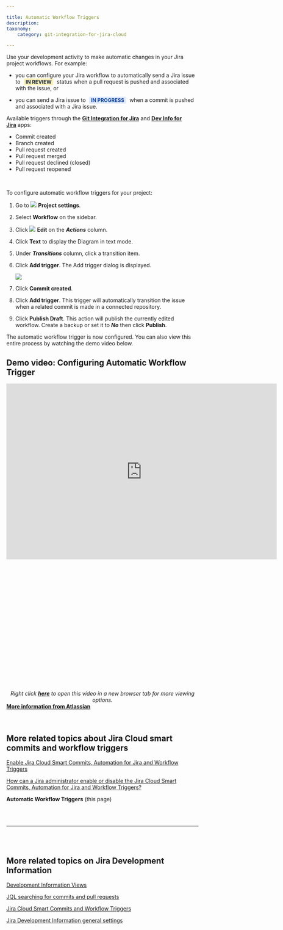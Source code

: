 ```yaml
---

title: Automatic Workflow Triggers
description:
taxonomy:
    category: git-integration-for-jira-cloud

---
```


<!-- FEATURES -->

Use your development activity to make automatic changes in your Jira project workflows. For example:

*   you can configure your Jira workflow to automatically send a Jira issue to <b style='background-color:#FFF1B6; padding:1px 5px; color:#172A4C; border-radius:3px; margin: 0 5px; font-size: small;'>IN REVIEW</b> status when a pull request is pushed and associated with the issue, or

*   you can send a Jira issue to <b style='background-color:#DEEAFE; padding:1px 5px; color:#0C42A3; border-radius:3px; margin: 0 5px; font-size: small;'>IN PROGRESS</b> when a commit is pushed and associated with a Jira issue.

<div class="bbb-callout bbb--info">
    <div class="irow">
    <div class="ilogobox">
        <span class="logoimg"></span>
    </div>
    <div class="imsgbox">
        Available triggers through the <a href='https://marketplace.atlassian.com/4984'  target='_blank'><b>Git Integration for Jira</b></a> and <a href='https://marketplace.atlassian.com/1219270' target='_blank'><b>Dev Info for Jira</b></a> apps:
        <ul>
            <li>Commit created</li>
            <li>Branch created</li>
            <li>Pull request created</li>
            <li>Pull request merged</li>
            <li>Pull request declined (closed)</li>
            <li>Pull request reopened</li>
        </ul>
    </div>
    </div>
</div>
<br>

To configure automatic workflow triggers for your project:

1.  Go to <img src='/wp-content/uploads/actions-icon.png' /> **Project settings**.

2.  Select **Workflow** on the sidebar.

3.  Click <img src='/wp-content/uploads/gij-edit-icon-dark.png' /> **Edit** on the _**Actions**_ column.

4.  Click **Text** to display the Diagram in text mode.

5.  Under _**Transitions**_ column, click a transition item.

6.  Click **Add trigger**. The Add trigger dialog is displayed.

    ![](/wp-content/uploads/gij-gitcloud-automatic-workflow-trigger-add-trigger-c.png)

7.  Click **Commit created**.

8.  Click **Add trigger**. This trigger will automatically transition the issue when a related commit is made in a connected repository.

9.  Click **Publish Draft**. This action will publish the currently edited workflow. Create a backup or set it to _**No**_ then click **Publish**.


The automatic workflow trigger is now configured. You can also view this entire process by watching the demo video below.

## Demo video: Configuring Automatic Workflow Trigger

<div class='embed-container' style='padding-bottom:65%'>
    <iframe width='709' height='461' src='https://fast.wistia.com/embed/iframe/r8fm0tbrcs?videoFoam=true' frameborder='0' allowfullscreen ></iframe>
</div>

<div align='center' style='margin-top:15px'>
    <i>Right click <a href='https://bigbrassband.wistia.com/medias/r8fm0tbrcs'><b>here</b></a> to open this video in a new browser tab for more viewing options.</i>
</div>

<div class="bbb-callout bbb--tip">
    <div class="irow">
    <div class="ilogobox">
        <span class="logoimg"></span>
    </div>
    <div class="imsgbox">
        <a href='https://confluence.atlassian.com/jirasoftwarecloud/configuring-development-tools-764478056.html#Configuringdevelopmenttools-Workflowtriggers'><b>More information from Atlassian</b></a>
    </div>
    </div>
</div>
<br>
<br>

## More related topics about Jira Cloud smart commits and workflow triggers

[Enable Jira Cloud Smart Commits, Automation for Jira and Workflow Triggers](/git-integration-for-jira-cloud/enable-jira-cloud-smart-commits-automation-for-jira-and-workflow-triggers-gij-cloud)

[How can a Jira administrator enable or disable the Jira Cloud Smart Commits, Automation for Jira and Workflow Triggers?](/git-integration-for-jira-cloud/jira-cloud-smart-commits-and-workflow-triggers-gij-cloud/#how-can-a-jira-administrator-enable-or-disable-the-jira-cloud-smart-commits-automation-for-jira-and-workflow-triggers)

**Automatic Workflow Triggers** (this page)

<br>
<br>
<hr>
<br>
<br>

## More related topics on Jira Development Information

[Development Information Views](/git-integration-for-jira-cloud/development-information-views-gij-cloud)

[JQL searching for commits and pull requests](/git-integration-for-jira-cloud/jql-searching-for-commits-and-pull-requests-gij-cloud)

[Jira Cloud Smart Commits and Workflow Triggers](/git-integration-for-jira-cloud/jira-cloud-smart-commits-and-workflow-triggers-gij-cloud/)

[Jira Development Information general settings](/git-integration-for-jira-cloud/jira-development-information-settings-gij-cloud)


